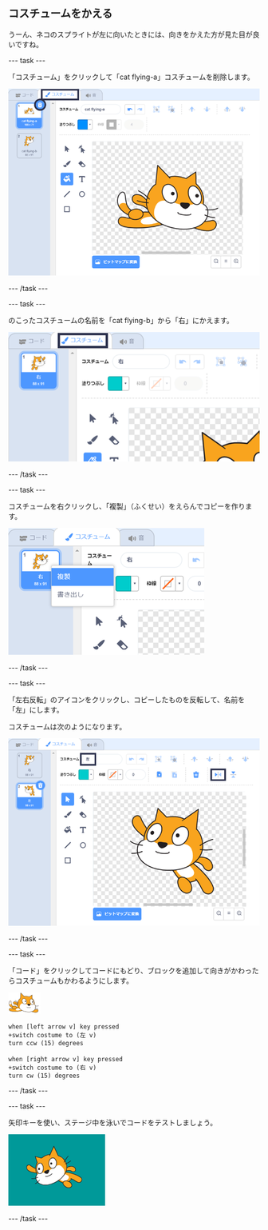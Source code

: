 ## コスチュームをかえる

うーん、ネコのスプライトが左に向いたときには、向きをかえた方が見た目が良いですね。

--- task ---

「コスチューム」をクリックして「cat flying-a」コスチュームを削除します。

![コスチュームタブと削除アイコンが強調されている](images/swim-delete-a.png)

--- /task ---

--- task ---

のこったコスチュームの名前を「cat flying-b」から「右」にかえます。

![コスチュームタブで強調された名前「右」](images/swim-costume-right.png)

--- /task ---

--- task ---

コスチュームを右クリックし、「複製」（ふくせい）をえらんでコピーを作ります。

![コスチュームのメニューで「複製」が強調されている](images/swim-costume-duplicate.png)

--- /task ---

--- task ---

「左右反転」のアイコンをクリックし、コピーしたものを反転して、名前を「左」にします。

コスチュームは次のようになります。

![反転アイコンと名前が強調された、左を向いた新しいコスチューム](images/swim-costume-left.png)

--- /task ---

--- task ---

「コード」をクリックしてコードにもどり、ブロックを追加して向きがかわったらコスチュームもかわるようにします。

![泳ぐネコのスプライト](images/swimmer-sprite.png)

```blocks3
when [left arrow v] key pressed
+switch costume to (左 v)
turn ccw (15) degrees

when [right arrow v] key pressed
+switch costume to (右 v)
turn cw (15) degrees
```

--- /task ---

--- task ---

矢印キーを使い、ステージ中を泳いでコードをテストしましょう。

![左を向いたスプライト](images/swim-test-left.png)

--- /task ---
